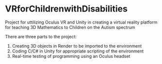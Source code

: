# VRforChildrenwithDisabilities

Project for uttilizing Oculus VR and Unity in creating a virtual reality platform for teaching 3D Mathematics to Children on the Autism spectrum

There are three parts to the project:
  1. Creating 3D objects in Render to be imported to the environment
  2. Coding C/C# in Unity for appropriate scripting of the environment
  3. Real-time testing of programming using an Oculus headset
